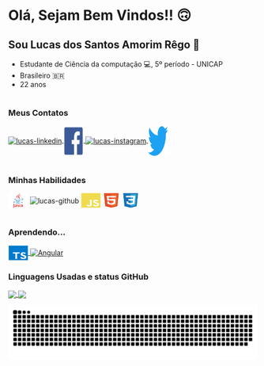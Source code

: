 # Olá, Sejam Bem Vindos!! 🙃

## Sou Lucas dos Santos Amorim Rêgo 👋

* Estudante de Ciência da computação 💻, 5º período - UNICAP
* Brasileiro 🇧🇷
* 22 anos
<h1></h1>

 ### Meus Contatos
 
<div>
<a href="https://www.linkedin.com/in/lucass235/" target="_blank">
  <img align="center" alt="lucas-linkedin" height="20" width="60" src="https://upload.wikimedia.org/wikipedia/commons/thumb/0/01/LinkedIn_Logo.svg/512px-LinkedIn_Logo.svg.png" style="max-width:100%">
  </a>
  
  <a href="https://www.facebook.com/Lucass235/" target="_blank">
  <img align="center" alt="lucas-facebook" height="60" width="40" src="https://raw.githubusercontent.com/devicons/devicon/master/icons/facebook/facebook-original.svg" style="max-width:100%">
  </a>
  
   <a href="https://www.instagram.com/lucasdossantos235/" target="_blank">
  <img align="center" alt="lucas-instagram" height="40" width="40" src="https://upload.wikimedia.org/wikipedia/commons/thumb/5/58/Instagram-Icon.png/1025px-Instagram-Icon.png" style="max-width:100%">
  </a>
  
  <a href="https://twitter.com/lucass235" target="_blank">
  <img align="center" alt="lucas-twiter" height="60" width="40" src="https://raw.githubusercontent.com/devicons/devicon/master/icons/twitter/twitter-original.svg" style="max-width:100%">
  </a>
  </div>
  <h1></h1>
  
  ### Minhas Habilidades
  <div>
  
  <img align="center" alt="lucas-java" height="30" width="40" src="https://raw.githubusercontent.com/devicons/devicon/master/icons/java/java-original-wordmark.svg" style="max-width:100%">
  </a> 
  
  <img align="center" alt="lucas-github" height="50" width="40" src="https://images-ext-1.discordapp.net/external/mLneLxrunP3vGXXf58XTfy4MvR8XvaXtJeeXLE5hsxY/https/i.imgur.com/c4vqk2T.png?width=299&height=300" style="max-width:100%">
  </a>
  
  <img align="center" alt="JS" height="30" width="40" src="https://raw.githubusercontent.com/devicons/devicon/master/icons/javascript/javascript-plain.svg">
  <img align="center" alt="Lucas-HTML" height="30" width="35" src="https://raw.githubusercontent.com/devicons/devicon/master/icons/html5/html5-original.svg">
  <img align="center" alt="Lucas-CSS" height="30" width="35" src="https://raw.githubusercontent.com/devicons/devicon/master/icons/css3/css3-original.svg">
  
  </div>
  <h1></h1>
  <div style="display: inline_block">
 
  ### Aprendendo...
 
  <a href="https://github.com/lucass235">
   <img align="center" alt="TS" height="30" width="40" src="https://raw.githubusercontent.com/devicons/devicon/master/icons/typescript/typescript-plain.svg">
   <img align="center" alt="Angular" height="30" width="30" src="https://cdn.worldvectorlogo.com/logos/angular-icon.svg">
  </a>
</div>  
  
### Linguagens Usadas e status GitHub
 <div>
  
<a href="https://github.com/lucass235">
  <img height="180em"   align="center" src="https://github-readme-stats.vercel.app/api?username=lucass235&show_icons=true&theme=react&include_all_commits=true&count_private=true"/>
  <img height="180em"  align="center" src="https://github-readme-stats.vercel.app/api/top-langs/?username=lucass235&layout=compact&langs_count=7&theme=react" />

 </div>

![Snake animation](https://github.com/ellen2121/ellen2121/blob/output/github-contribution-grid-snake.svg)

